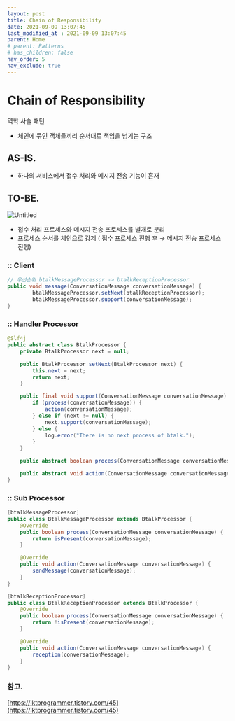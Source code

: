 ```yaml
---
layout: post
title: Chain of Responsibility
date: 2021-09-09 13:07:45
last_modified_at : 2021-09-09 13:07:45
parent: Home
# parent: Patterns
# has_children: false
nav_order: 5
nav_exclude: true
---
```


# Chain of Responsibility

역학 사슬 패턴

- 체인에 묶인 객체들끼리 순서대로 책임을 넘기는 구조

## AS-IS.

- 하나의 서비스에서 접수 처리와 메시지 전송 기능이 혼재

## TO-BE.

![Untitled](../img/cor.png)

- 접수 처리 프로세스와 메시지 전송 프로세스를 별개로 분리
- 프로세스 순서를 체인으로 강제 ( 접수 프로세스 진행 후 → 메시지 전송 프로세스 진행)

### :: Client

```java
// 우선순위 btalkMessageProcessor -> btalkReceptionProcessor
public void message(ConversationMessage conversationMessage) {
        btalkMessageProcessor.setNext(btalkReceptionProcessor);
        btalkMessageProcessor.support(conversationMessage);
}
```

### :: Handler Processor

```java
@Slf4j
public abstract class BtalkProcessor {
    private BtalkProcessor next = null;

    public BtalkProcessor setNext(BtalkProcessor next) {
        this.next = next;
        return next;
    }

    public final void support(ConversationMessage conversationMessage) {
        if (process(conversationMessage)) {
            action(conversationMessage);
        } else if (next != null) {
            next.support(conversationMessage);
        } else {
            log.error("There is no next process of btalk.");
        }
    }

    public abstract boolean process(ConversationMessage conversationMessage);

    public abstract void action(ConversationMessage conversationMessage);
}
```

### :: Sub Processor

```java
[btalkMessageProcessor]
public class BtalkMessageProcessor extends BtalkProcessor {
    @Override
    public boolean process(ConversationMessage conversationMessage) {
        return isPresent(conversationMessage);
    }

    @Override
    public void action(ConversationMessage conversationMessage) {
        sendMessage(conversationMessage);
    }
}

[btalkReceptionProcessor]
public class BtalkReceptionProcessor extends BtalkProcessor {
    @Override
    public boolean process(ConversationMessage conversationMessage) {
        return !isPresent(conversationMessage);
    }

    @Override
    public void action(ConversationMessage conversationMessage) {
        reception(conversationMessage);
    }
}
```

### 참고.

[https://lktprogrammer.tistory.com/45](https://lktprogrammer.tistory.com/45)